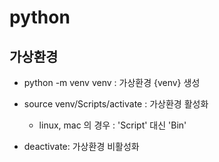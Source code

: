 # python
## 가상환경

- python -m venv venv : 가상환경 {venv} 생성
- source venv/Scripts/activate : 가상환경 활성화
    - linux, mac 의 경우 : 'Script' 대신 'Bin'

- deactivate: 가상환경 비활성화